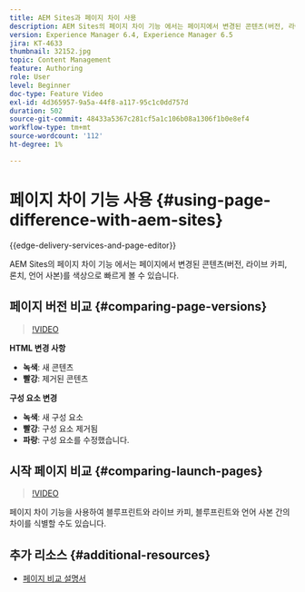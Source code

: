 ```yaml
---
title: AEM Sites과 페이지 차이 사용
description: AEM Sites의 페이지 차이 기능 에서는 페이지에서 변경된 콘텐츠(버전, 라이브 카피, 론치, 언어 사본)를 색상으로 빠르게 볼 수 있습니다.
version: Experience Manager 6.4, Experience Manager 6.5
jira: KT-4633
thumbnail: 32152.jpg
topic: Content Management
feature: Authoring
role: User
level: Beginner
doc-type: Feature Video
exl-id: 4d365957-9a5a-44f8-a117-95c1c0dd757d
duration: 502
source-git-commit: 48433a5367c281cf5a1c106b08a1306f1b0e8ef4
workflow-type: tm+mt
source-wordcount: '112'
ht-degree: 1%

---
```


# 페이지 차이 기능 사용 {#using-page-difference-with-aem-sites}

{{edge-delivery-services-and-page-editor}}

AEM Sites의 페이지 차이 기능 에서는 페이지에서 변경된 콘텐츠(버전, 라이브 카피, 론치, 언어 사본)를 색상으로 빠르게 볼 수 있습니다.

## 페이지 버전 비교 {#comparing-page-versions}

>[!VIDEO](https://video.tv.adobe.com/v/32152?quality=12&learn=on)

**HTML 변경 사항**

* **녹색**: 새 콘텐츠
* **빨강**: 제거된 콘텐츠

**구성 요소 변경**

* **녹색**: 새 구성 요소
* **빨강**: 구성 요소 제거됨
* **파랑**: 구성 요소를 수정했습니다.

## 시작 페이지 비교 {#comparing-launch-pages}

>[!VIDEO](https://video.tv.adobe.com/v/17746?quality=12&learn=on)

페이지 차이 기능을 사용하여 블루프린트와 라이브 카피, 블루프린트와 언어 사본 간의 차이를 식별할 수도 있습니다.

## 추가 리소스 {#additional-resources}

* [페이지 비교 설명서](https://experienceleague.adobe.com/docs/experience-manager-65/authoring/siteandpage/page-diff.html?lang=ko)
